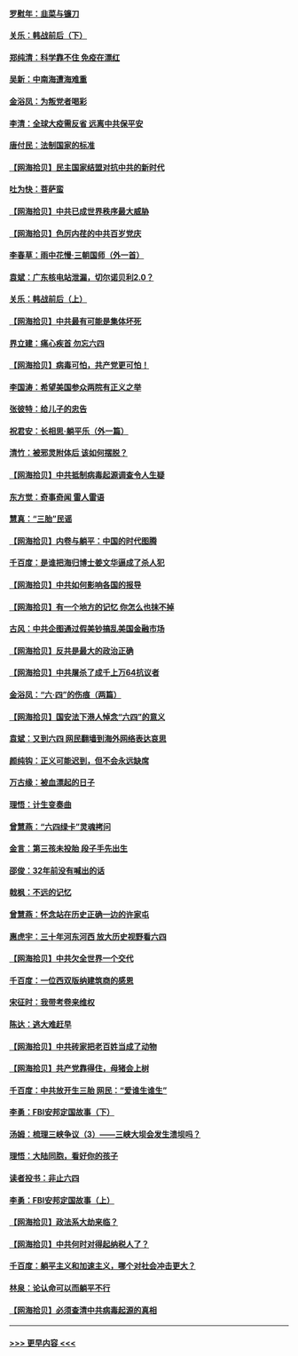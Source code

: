 #### [罗慰年：韭菜与镰刀](../pages/nsc993/n13034374.md?t=06202301) 
#### [关乐：韩战前后（下）](../pages/nsc993/n13034113.md?t=06202301) 
#### [郑纯清：科学靠不住 免疫在漂红](../pages/nsc993/n13034093.md?t=06202301) 
#### [吴新：中南海遭海难重](../pages/nsc993/n13034084.md?t=06202301) 
#### [金浴凤：为叛党者喝彩](../pages/nsc993/n13034058.md?t=06202301) 
#### [李清：全球大疫需反省 远离中共保平安](../pages/nsc993/n13033784.md?t=06202301) 
#### [唐付民：法制国家的标准](../pages/nsc993/n13032944.md?t=06202301) 
#### [【网海拾贝】民主国家结盟对抗中共的新时代](../pages/nsc993/n13031717.md?t=06202301) 
#### [吐为快：菩萨蛮](../pages/nsc993/n13030033.md?t=06202301) 
#### [【网海拾贝】中共已成世界秩序最大威胁](../pages/nsc993/n13028138.md?t=06202301) 
#### [【网海拾贝】色厉内荏的中共百岁党庆](../pages/nsc993/n13025582.md?t=06202301) 
#### [李春草：雨中花慢‧三朝国师（外一首）](../pages/nsc993/n13025567.md?t=06202301) 
#### [袁斌：广东核电站泄漏，切尔诺贝利2.0？](../pages/nsc993/n13025475.md?t=06202301) 
#### [关乐：韩战前后（上）](../pages/nsc993/n13025387.md?t=06202301) 
#### [【网海拾贝】中共最有可能是集体坏死](../pages/nsc993/n13023101.md?t=06202301) 
#### [界立建：痛心疾首 勿忘六四](../pages/nsc993/n13022339.md?t=06202301) 
#### [【网海拾贝】病毒可怕，共产党更可怕！](../pages/nsc993/n13020728.md?t=06202301) 
#### [李国涛：希望美国参众两院有正义之举](../pages/nsc993/n13020674.md?t=06202301) 
#### [张彼特：给儿子的忠告](../pages/nsc993/n13018934.md?t=06202301) 
#### [祝君安：长相思‧躺平乐（外一篇）](../pages/nsc993/n13018923.md?t=06202301) 
#### [清竹：被邪灵附体后 该如何摆脱？](../pages/nsc993/n13018877.md?t=06202301) 
#### [【网海拾贝】中共抵制病毒起源调查令人生疑](../pages/nsc993/n13017785.md?t=06202301) 
#### [东方觉：奇事奇闻 雷人雷语](../pages/nsc993/n13017577.md?t=06202301) 
#### [慧真：“三胎”民谣](../pages/nsc993/n13017394.md?t=06202301) 
#### [【网海拾贝】内卷与躺平：中国的时代图腾](../pages/nsc993/n13016128.md?t=06202301) 
#### [千百度：是谁把海归博士姜文华逼成了杀人犯](../pages/nsc993/n13015218.md?t=06202301) 
#### [【网海拾贝】中共如何影响各国的报导](../pages/nsc993/n13012599.md?t=06202301) 
#### [【网海拾贝】有一个地方的记忆 你怎么也抹不掉](../pages/nsc993/n13009802.md?t=06202301) 
#### [古风：中共企图通过假美钞搞乱美国金融市场](../pages/nsc993/n13009626.md?t=06202301) 
#### [【网海拾贝】反共是最大的政治正确](../pages/nsc993/n13007051.md?t=06202301) 
#### [【网海拾贝】中共屠杀了成千上万64抗议者](../pages/nsc993/n13002713.md?t=06202301) 
#### [金浴凤：“六·四”的伤痕（两篇）](../pages/nsc993/n13001719.md?t=06202301) 
#### [【网海拾贝】国安法下港人悼念“六四”的意义](../pages/nsc993/n13001039.md?t=06202301) 
#### [袁斌：又到六四 网民翻墙到海外网络表达哀思](../pages/nsc993/n13000995.md?t=06202301) 
#### [颜纯钩：正义可能迟到，但不会永远缺席](../pages/nsc993/n13000920.md?t=06202301) 
#### [万古缘：被血漂起的日子](../pages/nsc993/n13000914.md?t=06202301) 
#### [理悟：计生变奏曲](../pages/nsc993/n13000414.md?t=06202301) 
#### [曾慧燕：“六四绿卡”灵魂拷问](../pages/nsc993/n13000277.md?t=06202301) 
#### [金言：第三孩未投胎 段子手先出生](../pages/nsc993/n13000215.md?t=06202301) 
#### [邵俊：32年前没有喊出的话](../pages/nsc993/n13000181.md?t=06202301) 
#### [戟枫：不远的记忆](../pages/nsc993/n13000121.md?t=06202301) 
#### [曾慧燕：怀念站在历史正确一边的许家屯](../pages/nsc993/n13000073.md?t=06202301) 
#### [惠虎宇：三十年河东河西 放大历史视野看六四](../pages/nsc993/n13000018.md?t=06202301) 
#### [【网海拾贝】中共欠全世界一个交代](../pages/nsc993/n12998706.md?t=06202301) 
#### [千百度：一位西双版纳建筑商的感恩](../pages/nsc993/n12998487.md?t=06202301) 
#### [宋征时：我带考卷来维权](../pages/nsc993/n12994088.md?t=06202301) 
#### [陈达：逃大难赶早](../pages/nsc993/n12993569.md?t=06202301) 
#### [【网海拾贝】中共砖家把老百姓当成了动物](../pages/nsc993/n12993483.md?t=06202301) 
#### [【网海拾贝】共产党靠得住，母猪会上树](../pages/nsc993/n12990730.md?t=06202301) 
#### [千百度：中共放开生三胎 网民：“爱谁生谁生”](../pages/nsc993/n12990644.md?t=06202301) 
#### [李勇：FBI安邦定国故事（下）](../pages/nsc993/n12987854.md?t=06202301) 
#### [汤姆：梳理三峡争议（3）——三峡大坝会发生溃坝吗？](../pages/nsc993/n12989806.md?t=06202301) 
#### [理悟：大陆同胞，看好你的孩子](../pages/nsc993/n12989778.md?t=06202301) 
#### [读者投书：非止六四](../pages/nsc993/n12989673.md?t=06202301) 
#### [李勇：FBI安邦定国故事（上）](../pages/nsc993/n12987749.md?t=06202301) 
#### [【网海拾贝】政法系大劫来临？](../pages/nsc993/n12987596.md?t=06202301) 
#### [【网海拾贝】中共何时对得起纳税人了？](../pages/nsc993/n12985578.md?t=06202301) 
#### [千百度：躺平主义和加速主义，哪个对社会冲击更大？](../pages/nsc993/n12985512.md?t=06202301) 
#### [林泉：论认命可以而躺平不行](../pages/nsc993/n12985505.md?t=06202301) 
#### [【网海拾贝】必须查清中共病毒起源的真相](../pages/nsc993/n12984276.md?t=06202301) 

----
#### [ >>> 更早内容 <<< ](../indexes/nsc993-earlier.md)

